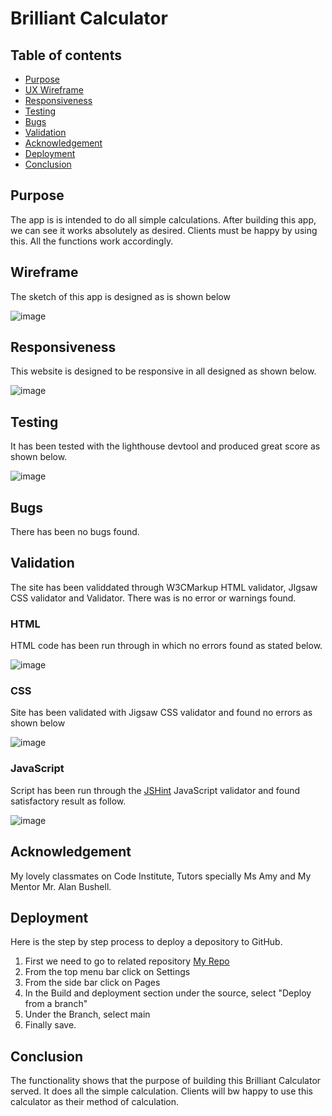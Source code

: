 # Brilliant Calculator
## Table of contents

+ [Purpose](#purpose)
+ [UX Wireframe](#wireframe)
+ [Responsiveness](#responsiveness)
+ [Testing](#testing)
+ [Bugs](#bugs)
+ [Validation](#validation)
+ [Acknowledgement](#acknowledgement)
+ [Deployment](#)
+ [Conclusion](#)


## Purpose
The app is is intended to do all simple calculations. After building this app, we can see it works absolutely as desired. Clients must be happy by using this. All the functions work accordingly. 

## Wireframe
 The sketch of this app is designed as is shown below

  ![image](https://github.com/AbdurRahimB/brilliant-calculator/assets/156672114/b0ae395b-8d37-4690-ade2-eee8627eef45)

## Responsiveness
This website is designed to be responsive in all designed as shown below.

  ![image](https://github.com/AbdurRahimB/brilliant-calculator/assets/156672114/970e39af-e020-4f77-b098-97621bbc883f)


## Testing
 It has been tested with the lighthouse devtool and produced great score as shown below.

  ![image](https://github.com/AbdurRahimB/brilliant-calculator/assets/156672114/37757413-c4ae-49ad-87ca-27fbdd10d219)


## Bugs
  There has been no bugs found.

## Validation
The site has been validdated through W3CMarkup HTML validator, JIgsaw CSS validator and Validator. There was is no error or warnings found.
### HTML
HTML code has been run through in which no errors found as stated below.

![image](https://github.com/AbdurRahimB/brilliant-calculator/assets/156672114/0ba2e5f7-a6ac-4cda-b393-244ba2a17f06)

### CSS
Site has been validated with Jigsaw CSS validator and found no errors as shown below

![image](https://github.com/AbdurRahimB/brilliant-calculator/assets/156672114/d10ae730-b48e-4081-aeae-51b7f60362a8)

### JavaScript
Script has been run through the [JSHint](https://jshint.com/) JavaScript validator and found satisfactory result as follow.

![image](https://github.com/AbdurRahimB/brilliant-calculator/assets/156672114/c34f2f89-722f-4bd7-95c5-6c7f65e3cf69)

## Acknowledgement
My lovely classmates on Code Institute, Tutors specially Ms Amy and My Mentor Mr. Alan Bushell. 

## Deployment
Here is the step by step process to deploy a depository to GitHub.
 1. First we need to go to related repository [My Repo](https://abdurrahimb.github.io/brilliant-calculator/)
 2. From the top menu bar click on Settings
 3. From the side bar click on Pages
 4. In the Build and deployment section under the source, select "Deploy from a branch"
 5. Under the Branch, select main
 6. Finally save.


## Conclusion
The functionality shows that the purpose of building this Brilliant Calculator served. It does all the simple calculation. Clients will bw happy to use this calculator as their method of calculation.
